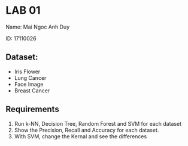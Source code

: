 # LAB 01

Name: Mai Ngoc Anh Duy

ID: 17110026

## Dataset:
* Iris Flower
* Lung Cancer
* Face Image
* Breast Cancer

## Requirements
1. Run	k-NN, Decision	Tree,	Random	Forest	and	SVM for	each	dataset
2. Show	the	Precision,	Recall and	Accuracy for	each	dataset.
3. With	SVM,	change	the	Kernal	and	see	the	differences
